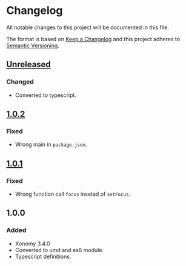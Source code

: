 # Changelog
All notable changes to this project will be documented in this file.

The format is based on [Keep a Changelog](http://keepachangelog.com/)
and this project adheres to [Semantic Versioning](http://semver.org/).


## [Unreleased]
### Changed
- Converted to typescript.

## [1.0.2]
### Fixed
- Wrong main in `package.json`.

## [1.0.1]
### Fixed
- Wrong function call `focus` insetad of `setFocus`.

## 1.0.0
### Added
- Xonomy 3.4.0
- Converted to umd and es6 module.
- Typescript definitions.

[Unreleased]: https://github.com/ViceIce/xonomy/compare/v1.0.2...HEAD
[1.0.2]: https://github.com/ViceIce/xonomy/compare/v1.0.1...v1.0.2
[1.0.1]: https://github.com/ViceIce/xonomy/compare/v1.0.0...v1.0.1
